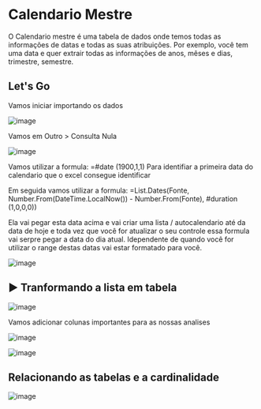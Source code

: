 # Calendario Mestre

O Calendario mestre é uma tabela de dados onde temos todas as informações de datas e todas as suas atribuições. 
Por exemplo, você tem uma data e quer extrair todas as informações de anos, mêses e dias, trimestre, semestre.

## Let's Go

Vamos iniciar importando os dados 

![image](https://user-images.githubusercontent.com/112008347/188286650-0494aac0-c716-4124-a0ae-dc2fed13fc58.png)

Vamos em Outro > Consulta Nula

![image](https://user-images.githubusercontent.com/112008347/188286670-5f75ed09-ae9a-4fde-af34-8efe260dc7df.png)

Vamos utilizar a formula: =#date (1900,1,1) 
Para identifiar a primeira data do calendario que o excel consegue identificar 

Em seguida vamos utilizar a formula: =List.Dates(Fonte, Number.From(DateTime.LocalNow()) - Number.From(Fonte), #duration (1,0,0,0))

Ela vai pegar esta data acima e vai criar uma lista / autocalendario até da data de hoje e toda vez que você for atualizar o seu controle essa formula vai serpre pegar a data do dia atual.
Idependente de quando você for utilizar o range destas datas vai estar formatado para você.

![image](https://user-images.githubusercontent.com/112008347/188286915-75d14126-59f0-48bb-b058-ed9f9ba19ee5.png)

## ► Tranformando a lista em tabela 

![image](https://user-images.githubusercontent.com/112008347/188286978-6cdb6bde-c8aa-4a07-a58c-f760f7490c86.png)

Vamos adicionar colunas importantes para as nossas analises 

![image](https://user-images.githubusercontent.com/112008347/188287157-fb482dcf-603c-4f23-8fad-9284d6c019c9.png)

![image](https://user-images.githubusercontent.com/112008347/188287178-b26164d8-c9c4-4c5d-ad26-436b6131f902.png)

## Relacionando as tabelas e a cardinalidade

![image](https://user-images.githubusercontent.com/112008347/188289531-b043919c-7b6d-4148-958d-b5cf605258ec.png)

